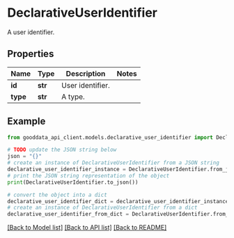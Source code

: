 # DeclarativeUserIdentifier

A user identifier.

## Properties

Name | Type | Description | Notes
------------ | ------------- | ------------- | -------------
**id** | **str** | User identifier. | 
**type** | **str** | A type. | 

## Example

```python
from gooddata_api_client.models.declarative_user_identifier import DeclarativeUserIdentifier

# TODO update the JSON string below
json = "{}"
# create an instance of DeclarativeUserIdentifier from a JSON string
declarative_user_identifier_instance = DeclarativeUserIdentifier.from_json(json)
# print the JSON string representation of the object
print(DeclarativeUserIdentifier.to_json())

# convert the object into a dict
declarative_user_identifier_dict = declarative_user_identifier_instance.to_dict()
# create an instance of DeclarativeUserIdentifier from a dict
declarative_user_identifier_from_dict = DeclarativeUserIdentifier.from_dict(declarative_user_identifier_dict)
```
[[Back to Model list]](../README.md#documentation-for-models) [[Back to API list]](../README.md#documentation-for-api-endpoints) [[Back to README]](../README.md)


